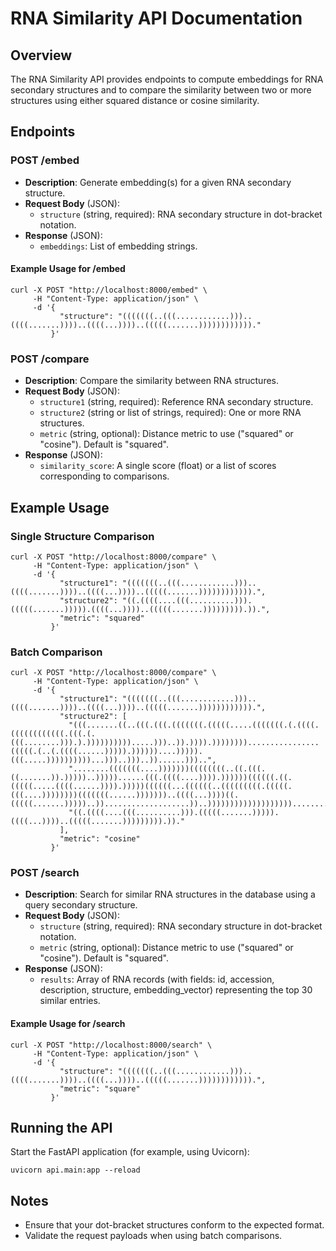 # RNA Similarity API Documentation

## Overview
The RNA Similarity API provides endpoints to compute embeddings for RNA secondary structures and to compare the similarity between two or more structures using either squared distance or cosine similarity.

## Endpoints

### POST /embed
- **Description**: Generate embedding(s) for a given RNA secondary structure.
- **Request Body** (JSON):
  - `structure` (string, required): RNA secondary structure in dot-bracket notation.
- **Response** (JSON):
  - `embeddings`: List of embedding strings.

#### Example Usage for /embed
```
curl -X POST "http://localhost:8000/embed" \
     -H "Content-Type: application/json" \
     -d '{
           "structure": "(((((((..(((............)))..((((.......))))..((((...))))..(((((.......))))))))))))."
         }'
```

### POST /compare
- **Description**: Compare the similarity between RNA structures.
- **Request Body** (JSON):
  - `structure1` (string, required): Reference RNA secondary structure.
  - `structure2` (string or list of strings, required): One or more RNA structures.
  - `metric` (string, optional): Distance metric to use ("squared" or "cosine"). Default is "squared".
- **Response** (JSON):
  - `similarity_score`: A single score (float) or a list of scores corresponding to comparisons.

## Example Usage

### Single Structure Comparison
```
curl -X POST "http://localhost:8000/compare" \
     -H "Content-Type: application/json" \
     -d '{
           "structure1": "(((((((..(((............)))..((((.......))))..((((...))))..(((((.......)))))))))))).",
           "structure2": "((.((((....(((..........))).(((((.......))))).((((...))))..(((((.......))))))))).)).",
           "metric": "squared"
         }'
```

### Batch Comparison
```
curl -X POST "http://localhost:8000/compare" \
     -H "Content-Type: application/json" \
     -d '{
           "structure1": "(((((((..(((............)))..((((.......))))..((((...))))..(((((.......)))))))))))).",
           "structure2": [
             "(((.......((..(((.(((.(((((((.(((((.....(((((((.(.((((.((((((((((((.(((.(.(((........))).).)))))))))).....)))..)).)))).))))))))................(((((.(..(.((((......))))).))))))....))))).(((.....))))))))))...)))..)))..))......)))..",
             "........(((((((....)))))))((((((((..((.(((.((.......)).)))))..)))))......(((.((((....)))).))))))((((((.((.(((((.....((((......)))).)))))((((((...((((((..(((((((((.(((((.(((....))))))))(((((((......)))))))..((((...))))((.(((((.......)))))..))...................))..)))))))))))))))))))..........))))))))........",
             "((.((((....(((..........))).(((((.......))))).((((...))))..(((((.......))))))))).))."
           ],
           "metric": "cosine"
         }'
```

### POST /search
- **Description**: Search for similar RNA structures in the database using a query secondary structure.
- **Request Body** (JSON):
  - `structure` (string, required): RNA secondary structure in dot-bracket notation.
  - `metric` (string, optional): Distance metric to use ("squared" or "cosine"). Default is "squared".
- **Response** (JSON):
  - `results`: Array of RNA records (with fields: id, accession, description, structure, embedding_vector) representing the top 30 similar entries.

#### Example Usage for /search
```
curl -X POST "http://localhost:8000/search" \
     -H "Content-Type: application/json" \
     -d '{
           "structure": "(((((((..(((............)))..((((.......))))..((((...))))..(((((.......)))))))))))).",
           "metric": "square"
         }'
```

## Running the API
Start the FastAPI application (for example, using Uvicorn):
```
uvicorn api.main:app --reload
```

## Notes
- Ensure that your dot-bracket structures conform to the expected format.
- Validate the request payloads when using batch comparisons.
